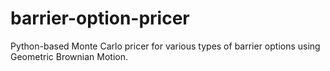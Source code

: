 # barrier-option-pricer
Python-based Monte Carlo pricer for various types of barrier options using Geometric Brownian Motion.
